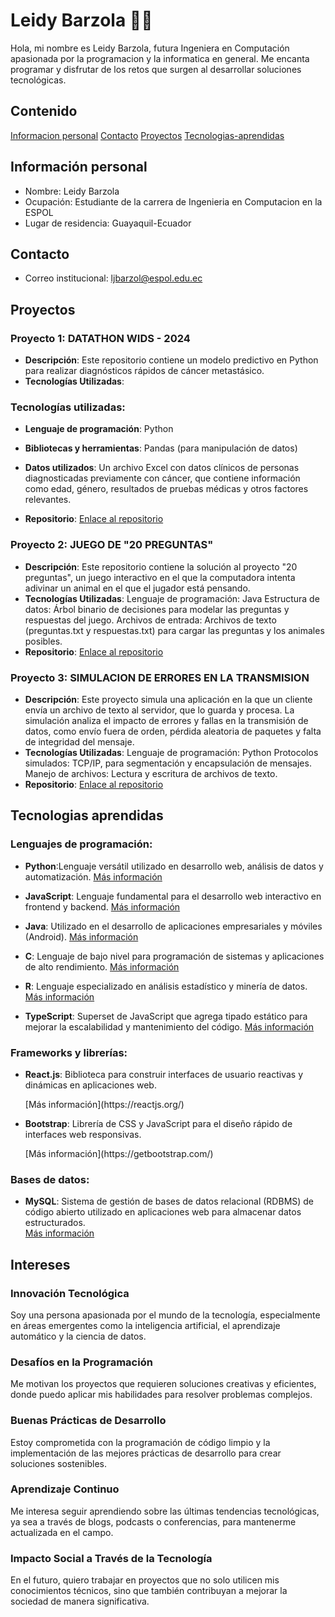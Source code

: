# Leidy Barzola 👩‍💻
Hola, mi nombre es Leidy Barzola, futura Ingeniera en Computación apasionada por la programacion y la informatica en general. Me encanta programar y disfrutar de los retos que surgen al desarrollar soluciones tecnológicas.
## Contenido
[Informacion personal](#información-personal)
[Contacto](#contacto)
[Proyectos](#proyectos)
[Tecnologias-aprendidas](#tecnologias-aprendidas)

## Información personal
* Nombre: Leidy Barzola
* Ocupación: Estudiante de la carrera de Ingenieria en Computacion en la ESPOL
* Lugar de residencia: Guayaquil-Ecuador

## Contacto
* Correo institucional: ljbarzol@espol.edu.ec
## Proyectos
### Proyecto 1: DATATHON WIDS - 2024 
- **Descripción**: 
Este repositorio contiene un modelo predictivo en Python para realizar diagnósticos rápidos de cáncer metastásico. 
- **Tecnologías Utilizadas**: 
### Tecnologías utilizadas:
- **Lenguaje de programación**: Python
- **Bibliotecas y herramientas**: Pandas (para manipulación de datos)
- **Datos utilizados**: Un archivo Excel con datos clínicos de personas diagnosticadas previamente con cáncer, que contiene información como edad, género, resultados de pruebas médicas y otros factores relevantes.

- **Repositorio**: [Enlace al repositorio](https://github.com/ljbarzol/WIDS-2024)
  
### Proyecto 2: JUEGO DE "20 PREGUNTAS"
- **Descripción**: Este repositorio contiene la solución al proyecto "20 preguntas", un juego interactivo en el que la computadora intenta adivinar un animal en el que el jugador está pensando. 
- **Tecnologías Utilizadas**: 
  Lenguaje de programación: Java
Estructura de datos: Árbol binario de decisiones para modelar las preguntas y respuestas del juego.
Archivos de entrada: Archivos de texto (preguntas.txt y respuestas.txt) para cargar las preguntas y los animales posibles.
- **Repositorio**: [Enlace al repositorio](https://github.com/vic28code/Grupo_11)
  
### Proyecto 3: SIMULACION DE ERRORES EN LA TRANSMISION 
- **Descripción**: Este proyecto simula una aplicación en la que un cliente envía un archivo de texto al servidor, que lo guarda y procesa. La simulación analiza el impacto de errores y fallas en la transmisión de datos, como envío fuera de orden, pérdida aleatoria de paquetes y falta de integridad del mensaje.
- **Tecnologías Utilizadas**: 
  Lenguaje de programación: Python
Protocolos simulados: TCP/IP, para segmentación y encapsulación de mensajes.
Manejo de archivos: Lectura y escritura de archivos de texto.
- **Repositorio**: [Enlace al repositorio](https://github.com/DiegoA00/Simulacion-de-Errores-en-la-Transmision)
  
## Tecnologias aprendidas 
### **Lenguajes de programación**:

-  **Python**:Lenguaje versátil utilizado en desarrollo web, análisis de datos y automatización.</span>
    [Más información](https://www.python.org/)

- **JavaScript**: Lenguaje fundamental para el desarrollo web interactivo en frontend y backend.
  [Más información](https://developer.mozilla.org/es/docs/Web/JavaScript)

- **Java**: Utilizado en el desarrollo de aplicaciones empresariales y móviles (Android).
  [Más información](https://www.oracle.com/java/)

- **C**: Lenguaje de bajo nivel para programación de sistemas y aplicaciones de alto rendimiento.
  [Más información](https://en.wikipedia.org/wiki/C_(programming_language))

- **R**: Lenguaje especializado en análisis estadístico y minería de datos.
  [Más información](https://www.r-project.org/)

- **TypeScript**: Superset de JavaScript que agrega tipado estático para mejorar la escalabilidad y mantenimiento del código.
  [Más información](https://www.typescriptlang.org/)

### **Frameworks y librerías**:

- **React.js**: Biblioteca para construir interfaces de usuario reactivas y dinámicas en aplicaciones web.</span>
  </div>
  [Más información](https://reactjs.org/)

- **Bootstrap**: Librería de CSS y JavaScript para el diseño rápido de interfaces web responsivas.</span>
  </div>
  [Más información](https://getbootstrap.com/)

### **Bases de datos**:

- **MySQL**: Sistema de gestión de bases de datos relacional (RDBMS) de código abierto utilizado en aplicaciones web para almacenar datos estructurados.  
  [Más información](https://www.mysql.com/)

## Intereses

### Innovación Tecnológica
Soy una persona apasionada por el mundo de la tecnología, especialmente en áreas emergentes como la inteligencia artificial, el aprendizaje automático y la ciencia de datos.

### Desafíos en la Programación
Me motivan los proyectos que requieren soluciones creativas y eficientes, donde puedo aplicar mis habilidades para resolver problemas complejos.

### Buenas Prácticas de Desarrollo
Estoy comprometida con la programación de código limpio y la implementación de las mejores prácticas de desarrollo para crear soluciones sostenibles.

### Aprendizaje Continuo
Me interesa seguir aprendiendo sobre las últimas tendencias tecnológicas, ya sea a través de blogs, podcasts o conferencias, para mantenerme actualizada en el campo.

### Impacto Social a Través de la Tecnología
En el futuro, quiero trabajar en proyectos que no solo utilicen mis conocimientos técnicos, sino que también contribuyan a mejorar la sociedad de manera significativa.
